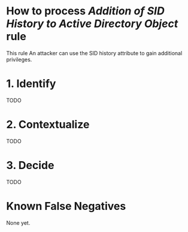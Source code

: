 # How to process *Addition of SID History to Active Directory Object* rule
This rule An attacker can use the SID history attribute to gain additional privileges.

# 1. Identify
TODO

# 2. Contextualize
TODO

# 3. Decide
TODO

# Known False Negatives
None yet.
